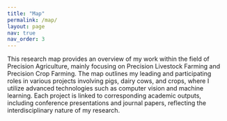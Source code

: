 ```yaml
---
title: "Map"
permalink: /map/
layout: page
nav: true
nav_order: 3
---
```


This research map provides an overview of my work within the field of Precision Agriculture, mainly focusing on Precision Livestock Farming and Precision Crop Farming. The map outlines my leading and participating roles in various projects involving pigs, dairy cows, and crops, where I utilize advanced technologies such as computer vision and machine learning. Each project is linked to corresponding academic outputs, including conference presentations and journal papers, reflecting the interdisciplinary nature of my research. 


<!-- Embed the XMind Viewer -->

<div style="max-width: 1280px">
  <div id="mount"></div> <!-- The xmind map will be embedded here -->
</div>

<script src="{{ site.baseurl }}/assets/js/xmind-embed-viewer.js"></script>
<script>
  const init = async () => {
    const res = await fetch('{{ site.baseurl }}/assets/img/PrecisionAgriculture.xmind');  // Adjust the path to your xmind file if necessary
    const viewer = new XMindEmbedViewer({
      el: '#mount',
      file: await res.arrayBuffer(),
      region: 'global',
      styles: {
        'height': '500px',
        'width': '100%'
      }
    });

    viewer.addEventListener('map-ready', () => console.log('Map is ready'));
  }

  init();
</script>

